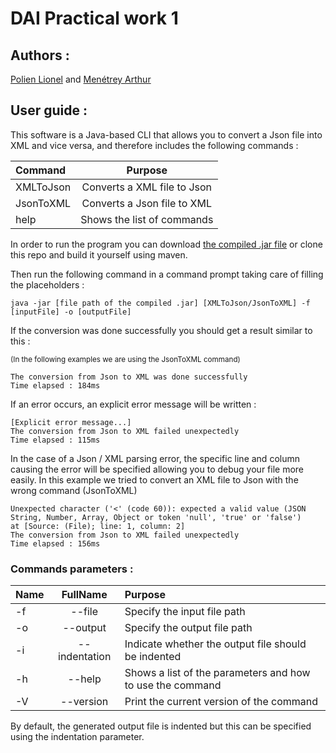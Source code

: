 # DAI Practical work 1

## Authors :
[Polien Lionel](https://github.com/polionel) and [Menétrey Arthur](https://github.com/xenogix)

## User guide :
This software is a Java-based CLI that allows you to convert a Json file into XML and vice versa, and therefore includes the following commands :

| Command   |           Purpose           |
|:----------|:---------------------------:|
| XMLToJson | Converts a XML file to Json |
| JsonToXML | Converts a Json file to XML |
| help      | Shows the list of commands  |

In order to run the program you can download [the compiled .jar file](build/JConvert_20231008_release.jar) or clone this repo and build it yourself using maven.

Then run the following command in a command prompt taking care of filling the placeholders :

```
java -jar [file path of the compiled .jar] [XMLToJson/JsonToXML] -f [inputFile] -o [outputFile]
```

If the conversion was done successfully you should get a result similar to this :

<sup>(In the following examples we are using the JsonToXML command)</sup>

```
The conversion from Json to XML was done successfully
Time elapsed : 184ms
```

If an error occurs, an explicit error message will be written :

```
[Explicit error message...]
The conversion from Json to XML failed unexpectedly
Time elapsed : 115ms
```

In the case of a Json / XML parsing error, the specific line and column causing the error will be specified allowing you to debug your file more easily.
In this example we tried to convert an XML file to Json with the wrong command (JsonToXML)

```
Unexpected character ('<' (code 60)): expected a valid value (JSON String, Number, Array, Object or token 'null', 'true' or 'false')
at [Source: (File); line: 1, column: 2]
The conversion from Json to XML failed unexpectedly
Time elapsed : 156ms
```

### Commands parameters :

| Name |   FullName    | Purpose                                                   |
|:-----|:-------------:|:----------------------------------------------------------|
| -f   |    --file     | Specify the input file path                               |
| -o   |   --output    | Specify the output file path                              |
| -i   | --indentation | Indicate whether the output file should be indented       |
| -h   |    --help     | Shows a list of the parameters and how to use the command |
| -V   |   --version   | Print the current version of the command                  |

By default, the generated output file is indented but this can be specified using the indentation parameter.

